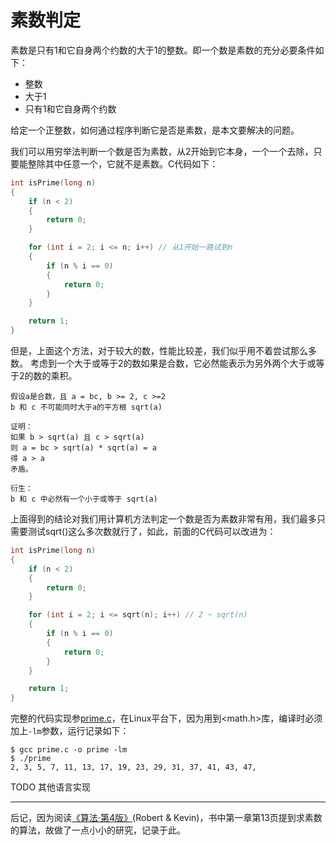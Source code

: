 # 素数判定

素数是只有1和它自身两个约数的大于1的整数。即一个数是素数的充分必要条件如下：

* 整数
* 大于1
* 只有1和它自身两个约数

给定一个正整数，如何通过程序判断它是否是素数，是本文要解决的问题。

我们可以用穷举法判断一个数是否为素数，从2开始到它本身，一个一个去除，只要能整除其中任意一个，它就不是素数。C代码如下：

```c
int isPrime(long n)
{
    if (n < 2)
    {
        return 0;
    }

    for (int i = 2; i <= n; i++) // 从1开始一路试到n
    {
        if (n % i == 0)
        {
            return 0;
        }
    }

    return 1;
}
```

但是，上面这个方法，对于较大的数，性能比较差，我们似乎用不着尝试那么多数。
考虑到一个大于或等于2的数如果是合数，它必然能表示为另外两个大于或等于2的数的乘积。

```text
假设a是合数，且 a = bc, b >= 2, c >=2
b 和 c 不可能同时大于a的平方根 sqrt(a)

证明：
如果 b > sqrt(a) 且 c > sqrt(a)
则 a = bc > sqrt(a) * sqrt(a) = a
得 a > a
矛盾。

衍生：
b 和 c 中必然有一个小于或等于 sqrt(a)
```

上面得到的结论对我们用计算机方法判定一个数是否为素数非常有用，我们最多只需要测试sqrt()这么多次数就行了，如此，前面的C代码可以改进为：

```c
int isPrime(long n)
{
    if (n < 2)
    {
        return 0;
    }

    for (int i = 2; i <= sqrt(n); i++) // 2 ~ sqrt(n)
    {
        if (n % i == 0)
        {
            return 0;
        }
    }

    return 1;
}
```

完整的代码实现参[prime.c](prime.c)，在Linux平台下，因为用到<math.h>库，编译时必须加上``-lm``参数，运行记录如下：

```text
$ gcc prime.c -o prime -lm
$ ./prime 
2, 3, 5, 7, 11, 13, 17, 19, 23, 29, 31, 37, 41, 43, 47,
```

TODO 其他语言实现

---

后记，因为阅读[《算法·第4版》](https://book.douban.com/subject/19952400/)(Robert & Kevin)，书中第一章第13页提到求素数的算法，故做了一点小小的研究，记录于此。
